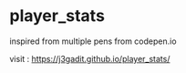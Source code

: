 # player_stats

inspired from multiple pens from codepen.io

visit : https://j3gadit.github.io/player_stats/
